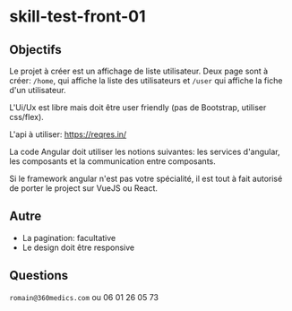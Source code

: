 # skill-test-front-01

## Objectifs

Le projet à créer est un affichage de liste utilisateur. Deux page sont à créer: `/home`, qui affiche la liste des utilisateurs et `/user` qui affiche la fiche d'un utilisateur.

L'Ui/Ux est libre mais doit être user friendly (pas de Bootstrap, utiliser css/flex).

L'api à utiliser: https://reqres.in/

La code Angular doit utiliser les notions suivantes: les services d'angular, les composants et la communication entre composants.

Si le framework angular n'est pas votre spécialité, il est tout à fait autorisé de porter le project sur VueJS ou React.

## Autre

- La pagination: facultative
- Le design doit être responsive

## Questions

`romain@360medics.com` ou 06 01 26 05 73
